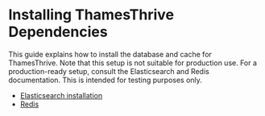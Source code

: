 # Installing ThamesThrive Dependencies

This guide explains how to install the database and cache for ThamesThrive. Note that this setup is not suitable for
production use. For a production-ready setup, consult the Elasticsearch and Redis documentation. This is intended for
testing purposes only.

* [Elasticsearch installation](elasticsearch.md)
* [Redis](redis.md)
